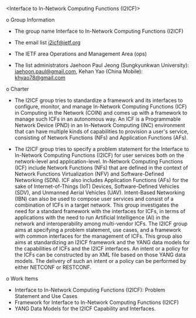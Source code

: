 <Interface to In-Network Computing Functions (I2ICF)>

o Group Information
- The group name
  Interface to In-Network Computing Functions (I2ICF)

- The email list
  i2icf@ietf.org

- The IETF area
  Operations and Management Area (ops)

- The list administrators
  Jaehoon Paul Jeong (Sungkyunkwan University): jaehoon.paul@gmail.com,
  Kehan Yao (China Mobile): khyao78@gmail.com

o Charter
- The I2ICF group tries to standardize a framework and its interfaces to configure, monitor, and manage In-Network Computing Functions (ICF) in Computing in the Network (COIN) and comes up with a framework to manage such ICFs in an autonomous way. An ICF is a Programmable Network Device (PND) in an In-Network Computing (INC)  environment that can have multiple kinds of capabilities to provision a user's service, consisting of Network Functions (NFs) and Application Functions (AFs).

- The I2ICF group tries to specify a problem statement for the Interface to In-Network Computing Functions (I2ICF) for user services both on the network-level and application-level. In-Network Computing Functions (ICF) include Network Functions (NFs) that are defined in the context of Network Functions Virtualization (NFV) and Software-Defined Networking (SDN). ICF also includes Application Functions (AFs) for the sake of Internet-of-Things (IoT) Devices, Software-Defined Vehicles (SDV), and Unmanned Aerial Vehicles (UAV). Intent-Based Networking (IBN) can also be used to compose user services and consist of a combination of ICFs in a target network. This group investigates the need for a standard framework with the interfaces for ICFs, in terms of applications with the need to run Artificial Intelligence (AI) in the network and interoperability among multi-vendor ICFs. The I2ICF group aims at specifying a problem statement, use cases, and a framework with common interfaces for the management of ICFs. This group also aims at standardizing an I2ICF framework and the YANG data models for the capabilities of ICFs and the I2ICF interfaces. An intent or a policy for the ICFs can be constructed by an XML file based on those YANG data models. The delivery of such an intent or a policy can be performed by either NETCONF or RESTCONF.

o Work Items
- Interface to In-Network Computing Functions (I2ICF): Problem Statement and Use Cases
- Framework for Interface to In-Network Computing Functions (I2ICF)
- YANG Data Models for the I2ICF Capability and Interfaces.

